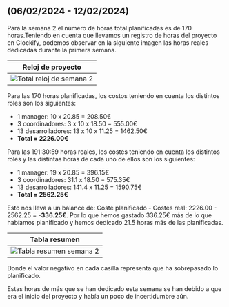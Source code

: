 ## (06/02/2024 - 12/02/2024)

Para la semana 2 el número de horas total planificadas es de 170 horas.Teniendo en cuenta que llevamos un registro de horas del proyecto en Clockify, podemos observar en la siguiente imagen las horas reales dedicadas durante la primera semana.

| Reloj de proyecto                                                                 |
| --------------------------------------------------------------------------------- |
| ![Total reloj de semana 2](/img/costs/week2/week2-clockify.png) |


Para las 170 horas planificadas, los costos teniendo en cuenta los distintos roles son los siguientes:

- 1 manager: 10 x 20.85 = 208.50€
- 3 coordinadores: 3 x 10 x 18.50 = 555.00€
- 13 desarrolladores: 13 x 10 x 11.25 = 1462.50€
- **Total = 2226.00€**

Para las 191:30:59 horas reales, los costes teniendo en cuenta los distintos roles y las distintas horas de cada uno de ellos son los siguientes:

- 1 manager: 19 x 20.85 = 396.15€
- 3 coordinadores: 31.1  x 18.50 = 575.35€
- 13 desarrolladores: 141.4 x 11.25 = 1590.75€
- **Total = 2562.25€**

Esto nos lleva a un balance de: Coste planificado - Costes real:  2226.00 - 2562.25 = **-336.25€**. Por lo que hemos gastado 336.25€ más de lo que habíamos planificado y hemos dedicado 21.5 horas más de las planificadas.

| Tabla resumen                                                                |
| --------------------------------------------------------------------------------- |
| ![Tabla resumen semana 2](/img/costs/week2/week2-table.png) |

Donde el valor negativo en cada casilla representa que ha sobrepasado lo planificado.

Estas horas de más que se han dedicado esta semana se han debido a que era el inicio del proyecto y había un poco de incertidumbre aún.
